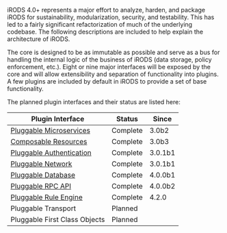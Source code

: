 iRODS 4.0+ represents a major effort to analyze, harden, and package iRODS for sustainability, modularization, security, and testability.  This has led to a fairly significant refactorization of much of the underlying codebase.  The following descriptions are included to help explain the architecture of iRODS.

The core is designed to be as immutable as possible and serve as a bus for handling the internal logic of the business of iRODS (data storage, policy enforcement, etc.).  Eight or nine major interfaces will be exposed by the core and will allow extensibility and separation of functionality into plugins.  A few plugins are included by default in iRODS to provide a set of base functionality.

The planned plugin interfaces and their status are listed here:

| Plugin Interface               | Status     |  Since   |
| ------------------------------ | ---------- | -------- |
| [Pluggable Microservices](pluggable_microservices.md)    | Complete   |  3.0b2   |
| [Composable Resources](composable_resources.md)          | Complete   |  3.0b3   |
| [Pluggable Authentication](pluggable_authentication.md)  | Complete   |  3.0.1b1 |
| [Pluggable Network](pluggable_network.md)                | Complete   |  3.0.1b1 |
| [Pluggable Database](pluggable_database.md)              | Complete   |  4.0.0b1 |
| [Pluggable RPC API](pluggable_rpc_api.md)                | Complete   |  4.0.0b2 |
| [Pluggable Rule Engine](pluggable_rule_engine.md)        | Complete   |  4.2.0   |
| Pluggable Transport            | Planned    |          |
| Pluggable First Class Objects  | Planned    |          |

